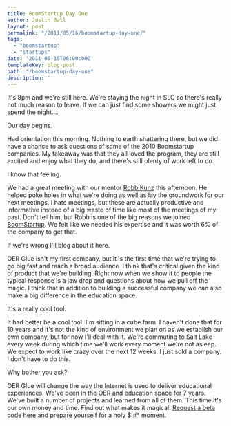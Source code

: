 ```yaml
---
title: BoomStartup Day One
author: Justin Ball
layout: post
permalink: "/2011/05/16/boomstartup-day-one/"
tags:
  - "boomstartup"
  - "startups"
date: '2011-05-16T06:00:00Z'
templateKey: blog-post
path: "/boomstartup-day-one"
description: ''
---
```


It's 8pm and we're still here. We're staying the night in SLC so there's really not much reason to leave. If we can just find some showers we might just spend the night....

Our day begins.

Had orientation this morning. Nothing to earth shattering there, but we did have a chance to ask questions of some of the 2010 Boomstartup companies. My takeaway was that they all loved the program, they are still excited and enjoy what they do, and there's still plenty of work left to do.

I know that feeling.

We had a great meeting with our mentor [Robb Kunz][1] this afternoon. He helped poke holes in what we're doing as well as lay the groundwork for our next meetings. I hate meetings, but these are actually productive and informative instead of a big waste of time like most of the meetings of my past. Don't tell him, but Robb is one of the big reasons we joined [BoomStartup][2]. We felt like we needed his expertise and it was worth 6% of the company to get that. 

 [1]: http://robbkunz.com/
 [2]: http://www.boomstartup.com/

If we're wrong I'll blog about it here.

OER Glue isn't my first company, but it is the first time that we're trying to go big fast and reach a broad audience. I think that's critical given the kind of product that we're building. Right now when we show it to people the typical response is a jaw drop and questions about how we pull off the magic. I think that in addition to building a successful company we can also make a big difference in the education space.

It's a really cool tool.

It had better be a cool tool. I'm sitting in a cube farm. I haven't done that for 10 years and it's not the kind of environment we plan on as we establish our own company, but for now I'll deal with it. We're commuting to Salt Lake every week during which time we'll work every moment we're not asleep. We expect to work like crazy over the next 12 weeks. I just sold a company. I don't have to do this. 

Why bother you ask?

OER Glue will change the way the Internet is used to deliver educational experiences. We've been in the OER and education space for 7 years. We've built a number of projects and learned from all of them. This time it's our own money and time. Find out what makes it magical. [Request a beta code here][3] and prepare yourself for a holy $!#* moment. 

 [3]: http://www.oerglue.com/
